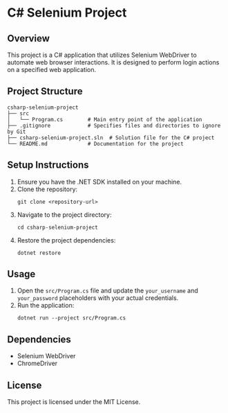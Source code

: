 # C# Selenium Project

## Overview
This project is a C# application that utilizes Selenium WebDriver to automate web browser interactions. It is designed to perform login actions on a specified web application.

## Project Structure
```
csharp-selenium-project
├── src
│   └── Program.cs        # Main entry point of the application
├── .gitignore            # Specifies files and directories to ignore by Git
├── csharp-selenium-project.sln  # Solution file for the C# project
└── README.md             # Documentation for the project
```

## Setup Instructions
1. Ensure you have the .NET SDK installed on your machine.
2. Clone the repository:
   ```
   git clone <repository-url>
   ```
3. Navigate to the project directory:
   ```
   cd csharp-selenium-project
   ```
4. Restore the project dependencies:
   ```
   dotnet restore
   ```

## Usage
1. Open the `src/Program.cs` file and update the `your_username` and `your_password` placeholders with your actual credentials.
2. Run the application:
   ```
   dotnet run --project src/Program.cs
   ```

## Dependencies
- Selenium WebDriver
- ChromeDriver

## License
This project is licensed under the MIT License.